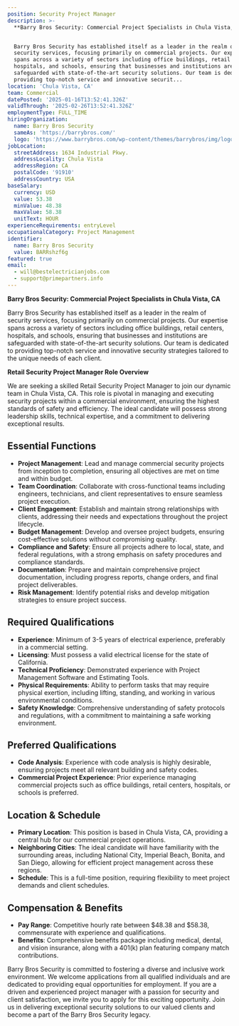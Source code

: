 ```yaml
---
position: Security Project Manager
description: >-
  **Barry Bros Security: Commercial Project Specialists in Chula Vista, CA**


  Barry Bros Security has established itself as a leader in the realm of
  security services, focusing primarily on commercial projects. Our expertise
  spans across a variety of sectors including office buildings, retail centers,
  hospitals, and schools, ensuring that businesses and institutions are
  safeguarded with state-of-the-art security solutions. Our team is dedicated to
  providing top-notch service and innovative securit...
location: 'Chula Vista, CA'
team: Commercial
datePosted: '2025-01-16T13:52:41.326Z'
validThrough: '2025-02-26T13:52:41.326Z'
employmentType: FULL_TIME
hiringOrganization:
  name: Barry Bros Security
  sameAs: 'https://barrybros.com/'
  logo: 'https://www.barrybros.com/wp-content/themes/barrybros/img/logo.svg'
jobLocation:
  streetAddress: 1634 Industrial Pkwy.
  addressLocality: Chula Vista
  addressRegion: CA
  postalCode: '91910'
  addressCountry: USA
baseSalary:
  currency: USD
  value: 53.38
  minValue: 48.38
  maxValue: 58.38
  unitText: HOUR
experienceRequirements: entryLevel
occupationalCategory: Project Management
identifier:
  name: Barry Bros Security
  value: BARRshzf6g
featured: true
email:
  - will@bestelectricianjobs.com
  - support@primepartners.info
---
```




**Barry Bros Security: Commercial Project Specialists in Chula Vista, CA**

Barry Bros Security has established itself as a leader in the realm of security services, focusing primarily on commercial projects. Our expertise spans across a variety of sectors including office buildings, retail centers, hospitals, and schools, ensuring that businesses and institutions are safeguarded with state-of-the-art security solutions. Our team is dedicated to providing top-notch service and innovative security strategies tailored to the unique needs of each client.

**Retail Security Project Manager Role Overview**

We are seeking a skilled Retail Security Project Manager to join our dynamic team in Chula Vista, CA. This role is pivotal in managing and executing security projects within a commercial environment, ensuring the highest standards of safety and efficiency. The ideal candidate will possess strong leadership skills, technical expertise, and a commitment to delivering exceptional results.

## Essential Functions

- **Project Management**: Lead and manage commercial security projects from inception to completion, ensuring all objectives are met on time and within budget.
- **Team Coordination**: Collaborate with cross-functional teams including engineers, technicians, and client representatives to ensure seamless project execution.
- **Client Engagement**: Establish and maintain strong relationships with clients, addressing their needs and expectations throughout the project lifecycle.
- **Budget Management**: Develop and oversee project budgets, ensuring cost-effective solutions without compromising quality.
- **Compliance and Safety**: Ensure all projects adhere to local, state, and federal regulations, with a strong emphasis on safety procedures and compliance standards.
- **Documentation**: Prepare and maintain comprehensive project documentation, including progress reports, change orders, and final project deliverables.
- **Risk Management**: Identify potential risks and develop mitigation strategies to ensure project success.

## Required Qualifications

- **Experience**: Minimum of 3-5 years of electrical experience, preferably in a commercial setting.
- **Licensing**: Must possess a valid electrical license for the state of California.
- **Technical Proficiency**: Demonstrated experience with Project Management Software and Estimating Tools.
- **Physical Requirements**: Ability to perform tasks that may require physical exertion, including lifting, standing, and working in various environmental conditions.
- **Safety Knowledge**: Comprehensive understanding of safety protocols and regulations, with a commitment to maintaining a safe working environment.

## Preferred Qualifications

- **Code Analysis**: Experience with code analysis is highly desirable, ensuring projects meet all relevant building and safety codes.
- **Commercial Project Experience**: Prior experience managing commercial projects such as office buildings, retail centers, hospitals, or schools is preferred.

## Location & Schedule

- **Primary Location**: This position is based in Chula Vista, CA, providing a central hub for our commercial project operations.
- **Neighboring Cities**: The ideal candidate will have familiarity with the surrounding areas, including National City, Imperial Beach, Bonita, and San Diego, allowing for efficient project management across these regions.
- **Schedule**: This is a full-time position, requiring flexibility to meet project demands and client schedules.

## Compensation & Benefits

- **Pay Range**: Competitive hourly rate between $48.38 and $58.38, commensurate with experience and qualifications.
- **Benefits**: Comprehensive benefits package including medical, dental, and vision insurance, along with a 401(k) plan featuring company match contributions.

Barry Bros Security is committed to fostering a diverse and inclusive work environment. We welcome applications from all qualified individuals and are dedicated to providing equal opportunities for employment. If you are a driven and experienced project manager with a passion for security and client satisfaction, we invite you to apply for this exciting opportunity. Join us in delivering exceptional security solutions to our valued clients and become a part of the Barry Bros Security legacy.
